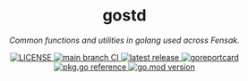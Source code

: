 <h1 align="center">gostd</h1>

<p align="center">
  <em>Common functions and utilities in golang used across Fensak.</em>
</p>

<p align="center">
  <a href="https://github.com/fensak-io/gostd/blob/main/LICENSE">
    <img alt="LICENSE" src="https://img.shields.io/github/license/fensak-io/gostd?style=for-the-badge">
  </a>
  <a href="https://github.com/fensak-io/gostd/actions/workflows/lint-and-test.yml?query=branch%3Amain">
    <img alt="main branch CI" src="https://img.shields.io/github/actions/workflow/status/fensak-io/gostd/lint-and-test.yml?branch=main&logo=github&label=CI&style=for-the-badge">
  </a>
  <a href="https://github.com/fensak-io/gostd/releases/latest">
    <img alt="latest release" src="https://img.shields.io/github/v/release/fensak-io/gostd?style=for-the-badge">
  </a>
  <a href="https://goreportcard.com/report/github.com/fensak-io/gostd">
    <img alt="goreportcard" src="https://goreportcard.com/badge/github.com/fensak-io/gostd?style=for-the-badge">
  </a>
  <a href="https://pkg.go.dev/github.com/fensak-io/gostd">
    <img alt="pkg.go reference" src="https://img.shields.io/badge/go.dev-reference-007d9c?logo=go&style=for-the-badge">
  </a>
  <a href="https://github.com/fensak-io/gostd/blob/main/go.mod">
    <img alt="go.mod version" src="https://img.shields.io/github/go-mod/go-version/fensak-io/gostd?style=for-the-badge&logo=go&label=version">
  </a>
</p>
